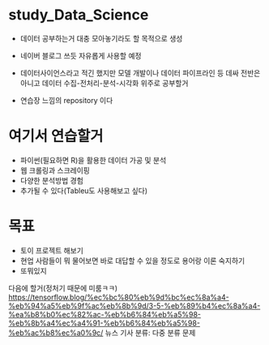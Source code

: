 # study_Data_Science
- 데이터 공부하는거 대충 모아놓기라도 할 목적으로 생성
- 네이버 블로그 쓰듯 자유롭게 사용할 예정
- 데이터사이언스라고 적긴 했지만 모델 개발이나 데이터 파이프라인 등 데싸 전반은 아니고 데이터 수집-전처리-분석-시각화 위주로 공부할거

- 연습장 느낌의 repository 이다

# 여기서 연습할거
* 파이썬(필요하면 R)을 활용한 데이터 가공 및 분석
* 웹 크롤링과 스크레이핑
* 다양한 분석방법 경험
* 추가될 수 있다(Tableu도 사용해보고 싶다)

# 목표
* 토이 프로젝트 해보기
* 현업 사람들이 뭐 물어보면 바로 대답할 수 있을 정도로 용어랑 이론 숙지하기
* 또뭐있지

다음에 할거(정처기 때문에 미룸ㅋㅋ)
https://tensorflow.blog/%ec%bc%80%eb%9d%bc%ec%8a%a4-%eb%94%a5%eb%9f%ac%eb%8b%9d/3-5-%eb%89%b4%ec%8a%a4-%ea%b8%b0%ec%82%ac-%eb%b6%84%eb%a5%98-%eb%8b%a4%ec%a4%91-%eb%b6%84%eb%a5%98-%eb%ac%b8%ec%a0%9c/
뉴스 기사 분류: 다중 분류 문제
